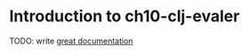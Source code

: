 # Introduction to ch10-clj-evaler

TODO: write [great documentation](http://jacobian.org/writing/great-documentation/what-to-write/)
